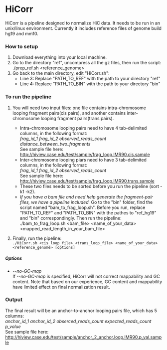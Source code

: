# HiCorr
HiCorr is a pipeline designed to normalize HiC data. It needs to be run in an unix/linux environment. Currently it includes reference files of genome build hg19 and mm10.

### How to setup
1. Download everything into your local machine.
2. Go to the directory "ref", uncompress all the gz files, then run the script: <br/>
   ./prep_ref.sh <reference_genome>
3. Go back to the main directory, edit "HiCorr.sh":
   - Line 3: Replace "PATH_TO_REF" with the path to your directory "ref"
   - Line 4: Replace "PATH_TO_BIN" with the path to your directory "bin"

### To run the pipeline
1. You will need two input files: one file contains intra-chromosome looping fragment pairs(cis pairs), and another contains inter-chromosome looping fragment pairs(trans pairs).
    - Intra-chromosome looping pairs need to have 4 tab-delimited columns, in the following format:<br/>
       _frag_id_1    frag_id_2    observed_reads_count    distance_between_two_fragments<br/>_
       See sample file here: http://hiview.case.edu/test/sample/frag_loop.IMR90.cis.sample
    - Inter-chromosome looping piars need to have 3 tab-delimited columns, in the following format:<br/>
       _frag_id_1    frag_id_2    observed_reads_count<br/>_
        See sample file here: http://hiview.case.edu/test/sample/frag_loop.IMR90.trans.sample
    - These two files needs to be sorted before you run the pipeline (sort -k1 -k2).
    - *If you have a bam file and need help generate the fragment-pair files, we have a pipeline included.* Go to the "bin" folder, find the script named "bam_to_frag_loop.sh". Before you run, replace "PATH_TO_REF" and "PATH_TO_BIN" with the pathes to "ref_hg19" and "bin" correspondingly. Then run the pipeline: <br/>./bam_to_frag_loop.sh <bam_file> <name_of_your_data> <mapped_read_length_in_your_bam_file> 

2. Finally, run the pipeline:<br/>
 ```./HiCorr.sh <cis_loop_file> <trans_loop_file> <name_of_your_data> <reference_genome> [options]``` <br/>
##### Options
* _--no-GC-map_ <br/>
 If _--no-GC-map_ is specified, HiCorr will not correct mappability and GC content. Note that based on our experience, GC content and mappability have limited effect on final normalization result.

### Output
The final result will be an anchor-to-anchor looping pairs file, which has 5 columns:<br/>
     _anchor_id_1   anchor_id_2 obserced_reads_count expected_reads_count p_value_ <br/>
See sample file here: http://hiview.case.edu/test/sample/anchor_2_anchor.loop.IMR90.p_val.sample
